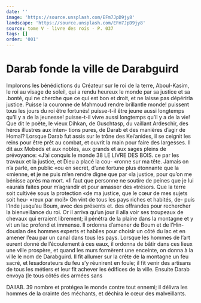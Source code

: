 ```yaml
---
date: ''
image: 'https://source.unsplash.com/EFm7JpD9jy8'
landscape: 'https://source.unsplash.com/EFm7JpD9jy8'
source: tome V - livre des rois - P. 037
tags: []
order: '001'
---
```


# Darab fonde la ville de Darabguird

Implorons les bénédictions du Créateur sur le roi
de la terre, Aboul-Kasim, le roi au visage de soleil,
qui a rendu heureux le monde par sa justice et sa .bonté, qui ne cherche que ce qui est bon et droit,
et ne laisse pas dépérirla justice. Puisse la couronne
de Mahmoud rendre brillantle monde! puissent tous les jours du roi être fortunés! puisse-t-il être jeune aussi longtemps qu’il y a de la jeunesse! puisse-t-il vivre aussi longtemps qu’il y a de la vie!
Que dit le poète, le vieux Dihkan, de Guschtasp, du vaillant Ardeschir, des héros illustres aux inten-
tions pures, de Darab et des manières d’agir de Homaî? Lorsque Darab fut assis sur le trône des Kei’anides, il se ceignit les reins pour être prêt au combat, et ouvrit la main pour faire des largesses. Il
dit aux Mobeds et aux nobles, aux grands et aux sages pleins de prévoyance: «J’ai conquis le monde
38 LE LIVRE DES BOIS.
ce par les travaux et la justice, et Dieu a placé la cou- «ronne sur ma tête. Jamais on n’a parlé, en public
«ou en secret, d’une fortune plus étonnante que la «mienne, et je ne puis m’en rendre digne que par
«la justice, pour qu’on me bénisse après ma mort.
«Il faut que personne ne soutire de peines que je lui «aurais faites pour m’agrandir et pour amasser des «trésors. Que la terre soit cultivée sous la protection
«de ma justice, que le cœur de mes sujets soit heu- «reux par moi!»
On vint de tous les pays riches et habités, de- puis l’Inde jusqu’au Boum, avec des présents et. des
offrandes pour rechercher la bienveillance du roi.
Or il arriva qu’un jour il alla voir ses troupeaux de
chevaux qui erraient librement; il pénétra de la
plaine dans la montagne et y vit un lac profond et immense. Il ordonna d’amener de Boum et de l’Hin-
douslan des hommes experts et habiles pour choisir un côté du lac et en amener l’eau par un canal dans
tous les pays. Lorsque les hommes de l’art eurent donné de l’écoulement à ces eaux, il ordonna de
bâtir dans ces lieux une ville prospère, et quand les murs formèrent une enceinte, on donna à la ville le nom de Darabguird. Il fit allumer sur la crête de la montagne un feu sacré, et lesadorateurs du feu s’y réunirent en foule; il fit venir des artisans de tous les métiers et leur fit achever les édifices de la ville. Ensuite Darab envoya (le tous côtés des armées sans

DAIlAB. 39 nombre et protégea le monde contre tout ennemi; il
délivra les hommes de la crainte des méchants, et déchira le cœur des malveillants.
